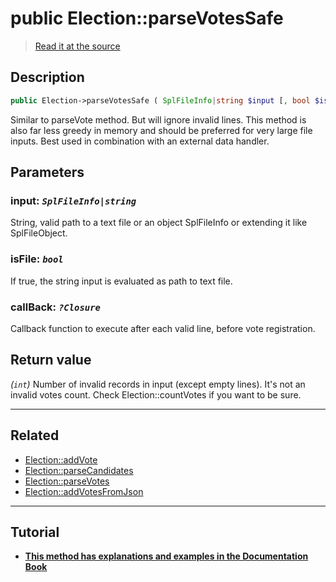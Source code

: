 # public Election::parseVotesSafe

> [Read it at the source](https://github.com/julien-boudry/Condorcet/blob/master/src/ElectionProcess/VotesProcess.php#L452)

## Description    

```php
public Election->parseVotesSafe ( SplFileInfo|string $input [, bool $isFile = false , ?Closure $callBack = null] ): int
```

Similar to parseVote method. But will ignore invalid lines. This method is also far less greedy in memory and should be preferred for very large file inputs. Best used in combination with an external data handler.

## Parameters

### **input:** *`SplFileInfo|string`*   
String, valid path to a text file or an object SplFileInfo or extending it like SplFileObject.    

### **isFile:** *`bool`*   
If true, the string input is evaluated as path to text file.    

### **callBack:** *`?Closure`*   
Callback function to execute after each valid line, before vote registration.    


## Return value   

*(`int`)* Number of invalid records in input (except empty lines). It's not an invalid votes count. Check Election::countVotes if you want to be sure.


---------------------------------------

## Related

* [Election::addVote](/Docs/api-reference/Election%20Class/Election--addVote().md)    
* [Election::parseCandidates](/Docs/api-reference/Election%20Class/Election--parseCandidates().md)    
* [Election::parseVotes](/Docs/api-reference/Election%20Class/Election--parseVotes().md)    
* [Election::addVotesFromJson](/Docs/api-reference/Election%20Class/Election--addVotesFromJson().md)    

---------------------------------------

## Tutorial

* **[This method has explanations and examples in the Documentation Book](https://docs.condorcet.io/book/3.AsPhpLibrary/5.Votes/1.AddVotes)**    
